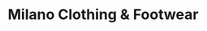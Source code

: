 ---
title: "Milano Clothing & Footwear"
url: /polokwane/milano-clothing-and-footwear/
shop: clothes
---